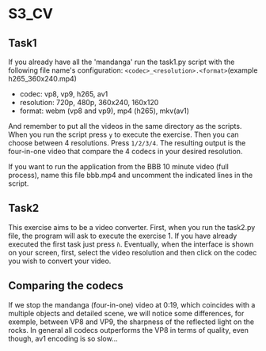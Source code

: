 # S3_CV

## Task1 
If you already have all the 'mandanga' run the task1.py script with the following file name's configuration: `<codec>_<resolution>.<format>`(example h265_360x240.mp4)

  - codec: vp8, vp9, h265, av1
  - resolution: 720p, 480p, 360x240, 160x120
  - format: webm (vp8 and vp9), mp4 (h265), mkv(av1)
 
  And remember to put all the videos in the same directory as the scripts.
  When you run the script press `y` to execute the exercise. Then you can choose between 4 resolutions. Press `1/2/3/4`.
  The resulting output is the four-in-one video that compare the 4 codecs in your desired resolution.
  
If you want to run the application from the BBB 10 minute video (full process), name this file bbb.mp4 and uncomment the indicated lines in the script.

## Task2
This exercise aims to be a video converter.
First, when you run the task2.py file, the program will ask to execute the exercise 1. If you have already executed the first task just press `ǹ`.
Eventually, when the interface is shown on your screen, first, select the video resolution and then click on the codec you wish to convert your video.

## Comparing the codecs
If we stop the mandanga (four-in-one) video at 0:19, which coincides with a multiple objects and detailed scene, we will notice some differences, for exemple, between VP8 and VP9, the sharpness of the reflected light on the rocks. In general all codecs outperforms the VP8 in terms of quality, even though, av1 encoding is so slow...



  
  
  
